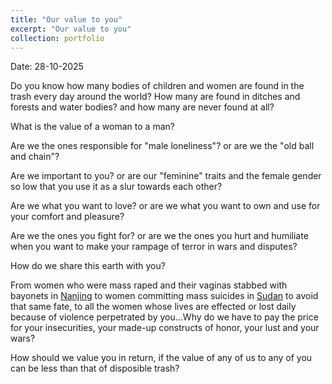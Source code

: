 ```yaml
---
title: "Our value to you"
excerpt: "Our value to you"
collection: portfolio
---
```


Date: 28-10-2025

Do you know how many bodies of children and women are found in the trash every day around the world? How many are found in ditches and forests and water bodies? and how many are never found at all?

What is the value of a woman to a man?

Are we the ones responsible for "male loneliness"? or are we the "old ball and chain"?

Are we important to you? or are our "feminine" traits and the female gender so low that you use it as a slur towards each other?

Are we what you want to love? or are we what you want to own and use for your comfort and pleasure?

Are we the ones you fight for? or are we the ones you hurt and humiliate when you want to make your rampage of terror in wars and disputes?

How do we share this earth with you?

From women who were mass raped and their vaginas stabbed with bayonets in [Nanjing](https://en.wikipedia.org/wiki/Nanjing_Massacre) to women committing mass suicides in [Sudan](https://www.darfurwomenaction.org/press_release/over-120-civilians-killed-and-over-130-women-committed-suicide-to-escape-rape-by-rsf/) to avoid that same fate, to all the women whose lives are effected or lost daily because of violence perpetrated by you...Why do we have to pay the price for your insecurities, your made-up constructs of honor, your lust and your wars? 

How should we value you in return, if the value of any of us to any of you can be less than that of disposible trash? 
